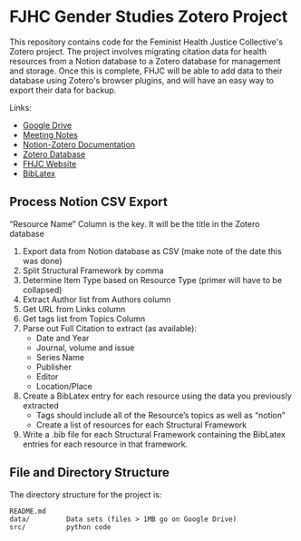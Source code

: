 <!--
DataLab Project Template

Replace allcaps text with your project details. PROJECT_NAME should be your
project's short name.

On GitHub, name the project repository according to the following format:

YEAR_COLLABORATOR_PROJECT_NAME

The project's Google Drive directory should also follow this format.

In the listing of directories, delete anything that isn't relevant to your
project.
-->

# FJHC Gender Studies Zotero Project

This repository contains code for the Feminist Health Justice Collective's Zotero project. The
project involves migrating citation data for health resources from a Notion database to a Zotero 
database for management and storage. Once this is complete, FHJC will be able to add data to their
database using Zotero's browser plugins, and will have an easy way to export their data for backup.

Links:

* [Google Drive][google]
* [Meeting Notes][meeting]
* [Notion-Zotero Documentation][docs]
* [Zotero Database][zotero_db]
* [FHJC Website][fhjc]
* [BibLatex][bibtex]

[google]: https://drive.google.com/drive/folders/1M7pJgameInSk76bCYVXtMFXs0orcbB0N
[meeting]: https://docs.google.com/document/d/1pKjNsDqv-b0AZuQaIt6QKViyeDv0skGOBL2rFsALok0
[docs]: https://docs.google.com/document/d/1_DqvkqctqpUFcQPRD5KfqOlEobT_hj-m-mGbFdALN9o
[zotero_db]: https://www.zotero.org/groups/5178293/feministhealthjusticecollective/library
[fhjc]: https://www.feministhealthjustice.com/
[bibtex]: https://mirrors.ibiblio.org/CTAN/macros/latex/contrib/biblatex/doc/biblatex.pdf


## Process Notion CSV Export

“Resource Name” Column is the key. It will be the title in the Zotero database

1. Export data from Notion database as CSV (make note of the date this was done)
2. Split Structural Framework by comma
3. Determine Item Type based on Resource Type (primer will have to be collapsed)
4. Extract Author list from Authors column
5. Get URL from Links column
6. Get tags list from Topics Column
7. Parse out Full Citation to extract (as available):
    * Date and Year
    * Journal, volume and issue
    * Series Name
    * Publisher
    * Editor
    * Location/Place
9. Create a BibLatex entry for each resource using the data you previously extracted
   * Tags should include all of the Resource’s topics as well as “notion”
   * Create a list of resources for each Structural Framework
10. Write a .bib file for each Structural Framework containing the BibLatex entries for each resource in that framework.



## File and Directory Structure

The directory structure for the project is:

```
README.md
data/         Data sets (files > 1MB go on Google Drive)
src/          python code
```

<!--
The files in the `data/` directory are:

```

```
-->
